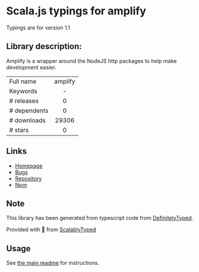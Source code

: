 
# Scala.js typings for amplify

Typings are for version 1.1

## Library description:
Amplify is a wrapper around the NodeJS http packages to help make development easier.

|                    |                 |
| ------------------ | :-------------: |
| Full name          | amplify |
| Keywords           | - |
| # releases         | 0 |
| # dependents       | 0 |
| # downloads        | 29306 |
| # stars            | 0 |

## Links
- [Homepage](https://github.com/chafnan/amplify#readme)
- [Bugs](https://github.com/chafnan/amplify/issues)
- [Repository](https://github.com/chafnan/amplify)
- [Npm](https://www.npmjs.com/package/amplify)
    


## Note
This library has been generated from typescript code from [DefinitelyTyped](https://definitelytyped.org).

Provided with :purple_heart: from [ScalablyTyped](https://github.com/oyvindberg/ScalablyTyped)

## Usage
See [the main readme](../../readme.md) for instructions.



